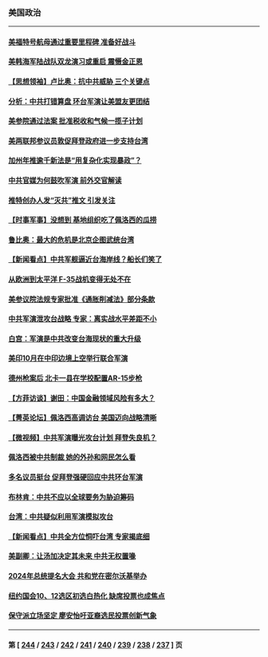 ### 美国政治
---
#### [美福特号航母通过重要里程碑 准备好战斗](../../pages/ncid1078159/n13797781.md) 
#### [美韩海军陆战队双龙演习或重启 震慑金正恩](../../pages/ncid1078159/n13797750.md) 
#### [【思想领袖】卢比奥：抗中共威胁 三个关键点](../../pages/ncid1078159/n13782442.md) 
#### [分析：中共打错算盘 环台军演让美盟友更团结](../../pages/ncid1078159/n13797669.md) 
#### [美参院通过法案 批准税收和气候一揽子计划](../../pages/ncid1078159/n13797644.md) 
#### [美两联邦参议员敦促拜登政府进一步支持台湾](../../pages/ncid1078159/n13797653.md) 
#### [加州年推逾千新法是“用复杂化实现暴政”？](../../pages/ncid1078159/n13797330.md) 
#### [中共官媒为何鼓吹军演 前外交官解读](../../pages/ncid1078159/n13797550.md) 
#### [推特创办人发“灭共”推文 引发关注](../../pages/ncid1078159/n13797542.md) 
#### [【时事军事】没想到 基地组织吃了佩洛西的瓜捞](../../pages/ncid1078159/n13797112.md) 
#### [鲁比奥：最大的危机是北京企图武统台湾](../../pages/ncid1078159/n13797410.md) 
#### [【新闻看点】中共军舰逼近台海岸线？船长们笑了](../../pages/ncid1078159/n13797113.md) 
#### [从欧洲到太平洋 F-35战机变得无处不在](../../pages/ncid1078159/n13794379.md) 
#### [美参议院法规专家批准《通胀削减法》部分条款](../../pages/ncid1078159/n13797233.md) 
#### [中共军演泄攻台战略 专家：离实战水平差距不小](../../pages/ncid1078159/n13797209.md) 
#### [白宫：军演是中共改变台海现状的重大升级](../../pages/ncid1078159/n13797184.md) 
#### [美印10月在中印边境上空举行联合军演](../../pages/ncid1078159/n13797152.md) 
#### [德州枪案后 北卡一县在学校配置AR-15步枪](../../pages/ncid1078159/n13797186.md) 
#### [【方菲访谈】谢田：中国金融领域风险有多大？](../../pages/ncid1078159/n13797105.md) 
#### [【菁英论坛】佩洛西高调访台 美国迈向战略清晰](../../pages/ncid1078159/n13797172.md) 
#### [【微视频】中共军演曝光攻台计划 拜登失良机？](../../pages/ncid1078159/n13797070.md) 
#### [佩洛西被中共制裁 她的外孙和网民怎么看](../../pages/ncid1078159/n13797115.md) 
#### [多名议员挺台 促拜登强硬回应中共环台军演](../../pages/ncid1078159/n13797116.md) 
#### [布林肯：中共不应以全球要务为胁迫筹码](../../pages/ncid1078159/n13797041.md) 
#### [台湾：中共疑似利用军演模拟攻台](../../pages/ncid1078159/n13797052.md) 
#### [【新闻看点】中共全方位恫吓台湾 专家揭底细](../../pages/ncid1078159/n13796691.md) 
#### [美副卿：让汤加决定其未来 中共无权置喙](../../pages/ncid1078159/n13796939.md) 
#### [2024年总统提名大会 共和党在密尔沃基举办](../../pages/ncid1078159/n13796841.md) 
#### [纽约国会10、12选区初选白热化 缺席投票也成焦点](../../pages/ncid1078159/n13796856.md) 
#### [保守派立场坚定 廖安怡吁亚裔选民投票创新气象](../../pages/ncid1078159/n13796846.md) 

---
#### 第 [ [244](./244.md) / [243](./243.md) / [242](./242.md) / [241](./241.md) / [240](./240.md) / [239](./239.md) / [238](./238.md) / [237](./237.md) ] 页
